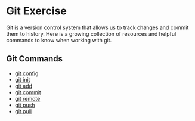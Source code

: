 # Git Exercise
Git is a version control system that allows us to track changes and commit them to history.
Here is a growing collection of resources and helpful commands to know when working with git.
## Git Commands
- [git config](./Commands/Config.md)
- [git init](./Commands/Init.md)
- [git add](./Commands/Add.md)
- [git commit](./Commands/Commit.md)
- [git remote](./Commands/Remote.md)
- [git push](./Commands/PUSH.md)
- [git pull](./Commands/PULL.md)
